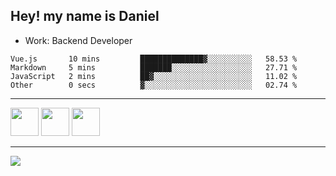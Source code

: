 ## Hey! my name is Daniel

- Work: Backend Developer

<!--START_SECTION:waka-->

```text
Vue.js       10 mins         ██████████████▓░░░░░░░░░░   58.53 %
Markdown     5 mins          ███████░░░░░░░░░░░░░░░░░░   27.71 %
JavaScript   2 mins          ██▓░░░░░░░░░░░░░░░░░░░░░░   11.02 %
Other        0 secs          ▓░░░░░░░░░░░░░░░░░░░░░░░░   02.74 %
```

<!--END_SECTION:waka-->
    

<hr>
<div>
    <img height="45" src="https://img.icons8.com/color/48/000000/nodejs.png"/>
    <img height="45" src="https://www.vectorlogo.zone/logos/golang/golang-ar21.svg">
    <img height="45" src="https://www.vectorlogo.zone/logos/nestjs/nestjs-icon.svg">
</div>
<hr>
<div>
    <a href="https://www.linkedin.com/in/daniel-lucas-bb7b82193/" target="_blank">
        <img src="https://img.shields.io/badge/LinkedIn-0077B5?style=for-the-badge&logo=linkedin&logoColor=white">
    </a>
</div>
